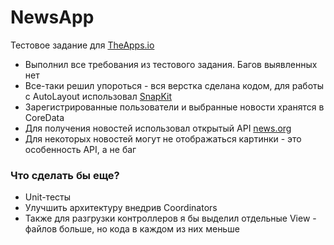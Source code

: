 # NewsApp
Тестовое задание для [TheApps.io](https://theapps.io/)

* Выполнил все требования из тестового задания. Багов выявленных нет
* Все-таки решил упороться - вся верстка сделана кодом, для работы с AutoLayout использовал [SnapKit](https://github.com/SnapKit/SnapKit)
* Зарегистрированные пользователи и выбранные новости хранятся в CoreData
* Для получения новостей использовал открытый API [news.org](https://newsapi.org/)
* Для некоторых новостей могут не отображаться картинки - это особенность API, а не баг

### Что сделать бы еще?
* Unit-тесты
* Улучшить архитектуру внедрив Coordinators
* Также для разгрузки контроллеров я бы выделил отдельные View - файлов больше, но кода в каждом из них меньше